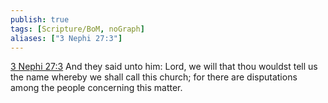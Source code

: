```yaml
---
publish: true
tags: [Scripture/BoM, noGraph]
aliases: ["3 Nephi 27:3"]
---
```

[3 Nephi 27:3](https://churchofjesuschrist.org/study/scriptures/bofm/3-ne/27?lang=eng&id=p3#p3) And they said unto him: Lord, we will that thou wouldst tell us the name whereby we shall call this church; for there are disputations among the people concerning this matter.
